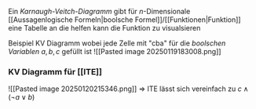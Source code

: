 Ein _Karnaugh-Veitch-Diagramm_ gibt für $n$-Dimensionale [[Aussagenlogische Formeln|boolsche Formel]]/[[Funktionen|Funktion]] eine Tabelle an die helfen kann die Funktion zu visualsieren

Beispiel KV Diagramm wobei jede Zelle mit "cba" für die _boolschen Variablen_ $a, b, c$ gefüllt ist
![[Pasted image 20250119183008.png]]

### KV Diagramm für [[ITE]]
![[Pasted image 20250120215346.png]]
⇒ ITE lässt sich vereinfach zu $c \land (\neg a \lor b)$

